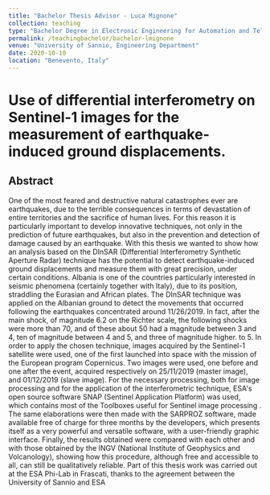 ```yaml
---
title: "Bachelor Thesis Advisor - Luca Mignone"
collection: teaching
type: "Bachelor Degree in Electronic Engineering for Automation and Telecommunications"
permalink: /teachingbachelor/bachelor-lmignone
venue: "University of Sannio, Engineering Department"
date: 2020-10-18
location: "Benevento, Italy"
---
```


# Use of differential interferometry on Sentinel-1 images for the measurement of earthquake-induced ground displacements.

## Abstract

One of the most feared and destructive natural catastrophes ever are earthquakes, due to the terrible consequences in terms of devastation of entire territories and the sacrifice of human lives.
For this reason it is particularly important to develop innovative techniques, not only in the prediction of future earthquakes, but also in the prevention and detection of damage caused by an earthquake.
With this thesis we wanted to show how an analysis based on the DInSAR (Differential Interferometry Synthetic Aperture Radar) technique has the potential to detect earthquake-induced ground displacements and measure them with great precision, under certain conditions.
Albania is one of the countries particularly interested in seismic phenomena (certainly together with Italy), due to its position, straddling the Eurasian and African plates.
The DInSAR technique was applied on the Albanian ground to detect the movements that occurred following the earthquakes concentrated around 11/26/2019. In fact, after the main shock, of magnitude 6.2 on the Richter scale, the following shocks were more than 70, and of these about 50 had a magnitude between 3 and 4, ten of magnitude between 4 and 5, and three of magnitude higher. to 5.
In order to apply the chosen technique, images acquired by the Sentinel-1 satellite were used, one of the first launched into space with the mission of the European program Copernicus. Two images were used, one before and one after the event, acquired respectively on 25/11/2019 (master image), and 01/12/2019 (slave image).
For the necessary processing, both for image processing and for the application of the interferometric technique, ESA's open source software SNAP (Sentinel Application Platform) was used, which contains most of the Toolboxes useful for Sentinel image processing . The same elaborations were then made with the SARPROZ software, made available free of charge for three months by the developers, which presents itself as a very powerful and versatile software, with a user-friendly graphic interface.
Finally, the results obtained were compared with each other and with those obtained by the INGV (National Institute of Geophysics and Volcanology), showing how this procedure, although free and accessible to all, can still be qualitatively reliable.
Part of this thesis work was carried out at the ESA Phi-Lab in Frascati, thanks to the agreement between the University of Sannio and ESA